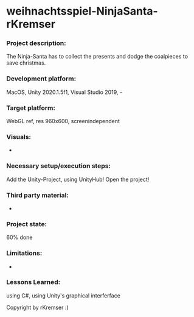# weihnachtsspiel-NinjaSanta-rKremser

### Project description: 
The Ninja-Santa has to collect the presents and dodge the coalpieces to save christmas.

### Development platform: 
MacOS, Unity 2020.1.5f1, Visual Studio 2019, -

### Target platform: 
WebGL ref, res 960x600, screenindependent

### Visuals: 
-

### Necessary setup/execution steps:
Add the Unity-Project, using UnityHub! Open the project!

### Third party material: 
-

### Project state: 
60% done

### Limitations: 
-

### Lessons Learned: 
using C#, using Unity's graphical interferface

Copyright by rKremser :)
